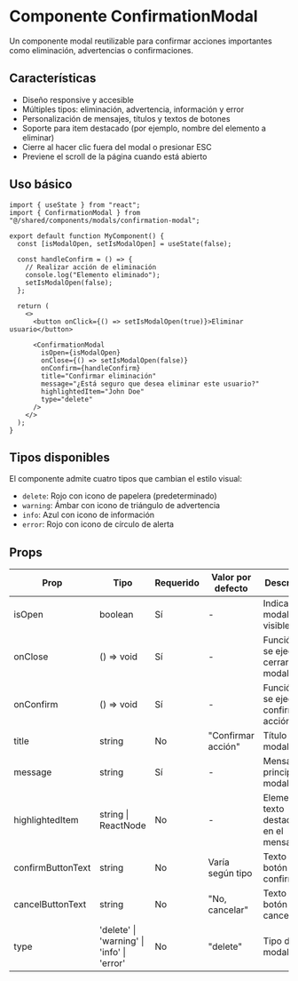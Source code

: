 # Componente ConfirmationModal

Un componente modal reutilizable para confirmar acciones importantes como eliminación, advertencias o confirmaciones.

## Características

- Diseño responsive y accesible
- Múltiples tipos: eliminación, advertencia, información y error
- Personalización de mensajes, títulos y textos de botones
- Soporte para item destacado (por ejemplo, nombre del elemento a eliminar)
- Cierre al hacer clic fuera del modal o presionar ESC
- Previene el scroll de la página cuando está abierto

## Uso básico

```tsx
import { useState } from "react";
import { ConfirmationModal } from "@/shared/components/modals/confirmation-modal";

export default function MyComponent() {
  const [isModalOpen, setIsModalOpen] = useState(false);

  const handleConfirm = () => {
    // Realizar acción de eliminación
    console.log("Elemento eliminado");
    setIsModalOpen(false);
  };

  return (
    <>
      <button onClick={() => setIsModalOpen(true)}>Eliminar usuario</button>

      <ConfirmationModal
        isOpen={isModalOpen}
        onClose={() => setIsModalOpen(false)}
        onConfirm={handleConfirm}
        title="Confirmar eliminación"
        message="¿Está seguro que desea eliminar este usuario?"
        highlightedItem="John Doe"
        type="delete"
      />
    </>
  );
}
```

## Tipos disponibles

El componente admite cuatro tipos que cambian el estilo visual:

- `delete`: Rojo con icono de papelera (predeterminado)
- `warning`: Ámbar con icono de triángulo de advertencia
- `info`: Azul con icono de información
- `error`: Rojo con icono de círculo de alerta

## Props

| Prop              | Tipo                                       | Requerido | Valor por defecto  | Descripción                                   |
| ----------------- | ------------------------------------------ | --------- | ------------------ | --------------------------------------------- |
| isOpen            | boolean                                    | Sí        | -                  | Indica si el modal está visible               |
| onClose           | () => void                                 | Sí        | -                  | Función que se ejecuta al cerrar el modal     |
| onConfirm         | () => void                                 | Sí        | -                  | Función que se ejecuta al confirmar la acción |
| title             | string                                     | No        | "Confirmar acción" | Título del modal                              |
| message           | string                                     | Sí        | -                  | Mensaje principal del modal                   |
| highlightedItem   | string \| ReactNode                        | No        | -                  | Elemento o texto destacado en el mensaje      |
| confirmButtonText | string                                     | No        | Varía según tipo   | Texto del botón de confirmación               |
| cancelButtonText  | string                                     | No        | "No, cancelar"     | Texto del botón para cancelar                 |
| type              | 'delete' \| 'warning' \| 'info' \| 'error' | No        | "delete"           | Tipo de modal                                 |
